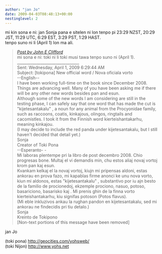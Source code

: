 ```yaml
---
author: "jan Jo"
date: 2009-04-03T08:48:13+00:00
nestinglevel: 2
---
```

mi kin sona e ni: jan Sonja pana e sitelen ni lon tenpo pi 23:29 NZST, 20:29 JST, 11:29 UTC, 6:29 EST, 3:29 PST, 1:29 HAST.  
tenpo suno ni li (April 1) lon ma ali.  

> [_Post by John E Clifford_](/05unm1ly/new-official-word-nova-oficiala-vorto#post4)  
> mi sona e ni: toki ni li toki musi tawa tenpo suno ni (April 1).  
> \_\_\_\_\_\_\_\_\_\_\_\_\_\_\_\_\_\_\_\_\_\_\_\_\_\_\_\_\_\_\_\_  
> Sent: Wednesday, April 1, 2009 6:29:44 AM  
> Subject: \[tokipona\] New official word / Nova oficiala vorto  
> \--English--  
> I have been working full-time on the book since December 2008. Things are advancing well. Many of you have been asking me if there will be any other new words besides pan and esun.  
> Although some of the new words I am considering are still in the testing phase, I can safely say that one word that has made the cut is "kijetesantakalu" , a noun for any animal from the Procyonidae family, such as raccoons, coatis, kinkajous, olingos, ringtails and cacomistles. I took it from the Finnish word kierteishantakarhu, meaning kinkajou.  
> (I may decide to include the red panda under kijetesantakalu, but I still haven't decided that detail yet.)  
> Sonja  
> Creator of Toki Pona  
> \--Esperanto- -  
> Mi laboras plentempe pri la libro de post decembro 2008. Chio progresas bone. Multaj el vi demandis min, chu estos aliaj novaj vortoj krom pan kaj esun.  
> Kvankam kelkaj el la novaj vortoj, kiujn mi pripensas aldoni, estas ankorau en prova fazo, mi kapablas firme anonci ke unu nova vorto, kiun mi aldonos, estas "kijetesantakalu" , substantivo por iu ajn besto de la familio de procionedoj, ekzemple prociono, nasuo, potoso, basariciono, basarisko kaj . Mi prenis ghin de la finna vorto kierteishantakarhu, kiu signifas potoson (Potos flavus).  
> (Mi eble inkluzivos ankau la rughan pandon en kijetesantakalu, sed mi ankorau ne findecidis pri tiu detalo.)  
> Sonja  
> Kreinto de Tokipono  
> \[Non-text portions of this message have been removed\]  
> 

jan Jo  
  
(toki pona) http://geocities.com/yohsweb/  
(toki Nijon) http://www.yohs.net